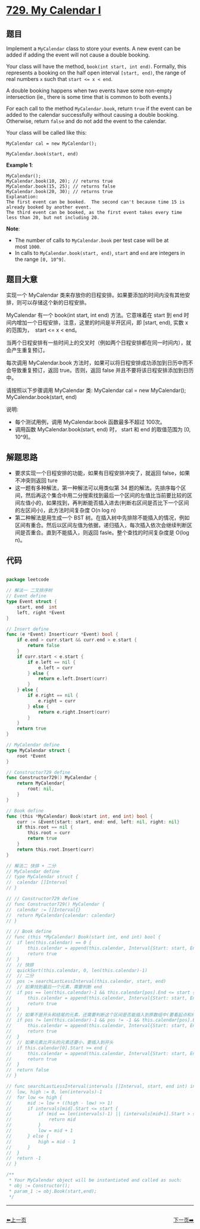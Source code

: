 # [729. My Calendar I](https://leetcode.com/problems/my-calendar-i/)


## 题目

Implement a `MyCalendar` class to store your events. A new event can be added if adding the event will not cause a double booking.

Your class will have the method, `book(int start, int end)`. Formally, this represents a booking on the half open interval `[start, end)`, the range of real numbers `x` such that `start <= x < end`.

A double booking happens when two events have some non-empty intersection (ie., there is some time that is common to both events.)

For each call to the method `MyCalendar.book`, return `true` if the event can be added to the calendar successfully without causing a double booking. Otherwise, return `false` and do not add the event to the calendar.

Your class will be called like this:

`MyCalendar cal = new MyCalendar();`

`MyCalendar.book(start, end)`

**Example 1**:

    MyCalendar();
    MyCalendar.book(10, 20); // returns true
    MyCalendar.book(15, 25); // returns false
    MyCalendar.book(20, 30); // returns true
    Explanation: 
    The first event can be booked.  The second can't because time 15 is already booked by another event.
    The third event can be booked, as the first event takes every time less than 20, but not including 20.

**Note**:

- The number of calls to `MyCalendar.book` per test case will be at most `1000`.
- In calls to `MyCalendar.book(start, end)`, `start` and `end` are integers in the range `[0, 10^9]`.



## 题目大意

实现一个 MyCalendar 类来存放你的日程安排。如果要添加的时间内没有其他安排，则可以存储这个新的日程安排。

MyCalendar 有一个 book(int start, int end) 方法。它意味着在 start 到 end 时间内增加一个日程安排，注意，这里的时间是半开区间，即 [start, end), 实数 x 的范围为，  start <= x < end。

当两个日程安排有一些时间上的交叉时（例如两个日程安排都在同一时间内），就会产生重复预订。

每次调用 MyCalendar.book 方法时，如果可以将日程安排成功添加到日历中而不会导致重复预订，返回 true。否则，返回 false 并且不要将该日程安排添加到日历中。

请按照以下步骤调用 MyCalendar 类: MyCalendar cal = new MyCalendar(); MyCalendar.book(start, end)

说明:

- 每个测试用例，调用 MyCalendar.book 函数最多不超过 100次。
- 调用函数 MyCalendar.book(start, end) 时， start 和 end 的取值范围为 [0, 10^9]。


## 解题思路


- 要求实现一个日程安排的功能，如果有日程安排冲突了，就返回 false，如果不冲突则返回 ture
- 这一题有多种解法，第一种解法可以用类似第 34 题的解法。先排序每个区间，然后再这个集合中用二分搜索找到最后一个区间的左值比当前要比较的区间左值小的，如果找到，再判断能否插入进去(判断右区间是否比下一个区间的左区间小)，此方法时间复杂度 O(n log n)
- 第二种解法是用生成一个 BST 树。在插入树中先排除不能插入的情况，例如区间有重合。然后以区间左值为依据，递归插入，每次插入依次会继续判断区间是否重合。直到不能插入，则返回 fasle。整个查找的时间复杂度是 O(log n)。

## 代码

```go

package leetcode

// 解法一 二叉排序树
// Event define
type Event struct {
	start, end  int
	left, right *Event
}

// Insert define
func (e *Event) Insert(curr *Event) bool {
	if e.end > curr.start && curr.end > e.start {
		return false
	}
	if curr.start < e.start {
		if e.left == nil {
			e.left = curr
		} else {
			return e.left.Insert(curr)
		}
	} else {
		if e.right == nil {
			e.right = curr
		} else {
			return e.right.Insert(curr)
		}
	}
	return true
}

// MyCalendar define
type MyCalendar struct {
	root *Event
}

// Constructor729 define
func Constructor729() MyCalendar {
	return MyCalendar{
		root: nil,
	}
}

// Book define
func (this *MyCalendar) Book(start int, end int) bool {
	curr := &Event{start: start, end: end, left: nil, right: nil}
	if this.root == nil {
		this.root = curr
		return true
	}
	return this.root.Insert(curr)
}

// 解法二 快排 + 二分
// MyCalendar define
// type MyCalendar struct {
// 	calendar []Interval
// }

// // Constructor729 define
// func Constructor729() MyCalendar {
// 	calendar := []Interval{}
// 	return MyCalendar{calendar: calendar}
// }

// // Book define
// func (this *MyCalendar) Book(start int, end int) bool {
// 	if len(this.calendar) == 0 {
// 		this.calendar = append(this.calendar, Interval{Start: start, End: end})
// 		return true
// 	}
// 	// 快排
// 	quickSort(this.calendar, 0, len(this.calendar)-1)
// 	// 二分
// 	pos := searchLastLessInterval(this.calendar, start, end)
// 	// 如果找到最后一个元素，需要判断 end
// 	if pos == len(this.calendar)-1 && this.calendar[pos].End <= start {
// 		this.calendar = append(this.calendar, Interval{Start: start, End: end})
// 		return true
// 	}
// 	// 如果不是开头和结尾的元素，还需要判断这个区间是否能插入到原数组中(要看起点和终点是否都能插入)
// 	if pos != len(this.calendar)-1 && pos != -1 && this.calendar[pos].End <= start && this.calendar[pos+1].Start >= end {
// 		this.calendar = append(this.calendar, Interval{Start: start, End: end})
// 		return true
// 	}
// 	// 如果元素比开头的元素还要小，要插入到开头
// 	if this.calendar[0].Start >= end {
// 		this.calendar = append(this.calendar, Interval{Start: start, End: end})
// 		return true
// 	}
// 	return false
// }

// func searchLastLessInterval(intervals []Interval, start, end int) int {
// 	low, high := 0, len(intervals)-1
// 	for low <= high {
// 		mid := low + ((high - low) >> 1)
// 		if intervals[mid].Start <= start {
// 			if (mid == len(intervals)-1) || (intervals[mid+1].Start > start) { // 找到最后一个小于等于 target 的元素
// 				return mid
// 			}
// 			low = mid + 1
// 		} else {
// 			high = mid - 1
// 		}
// 	}
// 	return -1
// }

/**
 * Your MyCalendar object will be instantiated and called as such:
 * obj := Constructor();
 * param_1 := obj.Book(start,end);
 */

```


----------------------------------------------
<div style="display: flex;justify-content: space-between;align-items: center;">
<p><a href="https://books.halfrost.com/leetcode/ChapterFour/0726.Number-of-Atoms/">⬅️上一页</a></p>
<p><a href="https://books.halfrost.com/leetcode/ChapterFour/0732.My-Calendar-III/">下一页➡️</a></p>
</div>
